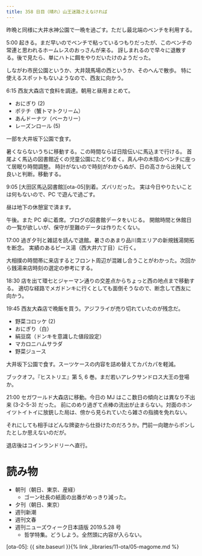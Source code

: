 ```yaml
---
title: 358 日目（晴れ）山王迷路さえなければ
---
```


昨晩と同様に大井水神公園で一晩を過ごす。ただし最北端のベンチを利用する。

5:00 起きる。まだ早いのでベンチで粘っているつもりだったが、このベンチの常連と思われるホームレスのおっさんが来る。
訝しまれるので早々に退散する。後で見たら、単にハトに餌をやりだいたけのようだった。

しながわ市民公園というか、大井競馬場の西というか、そのへんで散歩。
特に使えるスポットもないようなので、西友に向かう。

6:15 西友大森店で食料を調達。朝用と昼用まとめて。
* おにぎり (2)
* ポテチ（蟹トマトクリーム）
* あんドーナツ（ベーカリー）
* レーズンロール (5)

一部を大井坂下公園で食す。

暑くならないうちに移動する。この時間ならば日陰伝いに馬込まで行ける。
首尾よく馬込の図書館近くの児童公園にたどり着く。真ん中の木陰のベンチに座って居眠り時間調整。
時計がないので時刻がわからぬが、日の高さから出発して良いと判断。移動する。

9:05 [大田区馬込図書館][ota-05]到着。ズバリだった。
実は今日やりたいことは何もないので、PC で遊んで過ごす。

昼は地下の休憩室で済ます。

午後。また PC 卓に着席。ブログの図書館データをいじる。
開館時間と休館日の一覧が欲しいが、保守が至難のデータは作りたくない。

17:00 過ぎ夕刊と雑誌を読んで退館。暑さのあまり品川南エリアの新規銭湯開拓を断念。
実績のあるピース湯（西大井六丁目）に行く。

大相撲の時間帯に来店するとフロント周辺が混雑し合うことがわかった。次回から銭湯来店時刻の選定の参考にする。

18:30 店を出て環七とジャーマン通りの交差点からちょっと西の地点まで移動する。
適切な経路でメガドンキに行くとしても面倒そうなので、断念して西友に向かう。

19:45 西友大森店で晩飯を買う。アジフライが売り切れていたのが残念だ。
* 野菜コロッケ (2)
* おにぎり（白）
* 絹豆腐（ドンキを意識した値段設定）
* マカロニハムサラダ
* 野菜ジュース

大井坂下公園で食す。スーツケースの内容を詰め替えてカパカパを軽減。

ブックオフ。『ヒストリエ』第 5, 6 巻。まだ若いアレクサンドロス大王の登場か。

21:00 セガワールド大森店に移動。今日の MJ はここ数日の傾向とは異なり不出来 (3-2-5-3) だった。
前にのめり過ぎて点棒の流出が止まらない。対面のホンイツトイトイに放銃した局は、傍から見られていたら雑さの指摘を免れない。

それにしても相手はどんな牌姿から仕掛けたのだろうか。門前一向聴からポンしたとしか思えないのだが。

退店後はコインランドリーへ直行。

# 読み物

* 朝刊（朝日、東京、産経）
  * ゴーン社長の紙面の出番がめっきり減った。
* 夕刊（朝日、東京）
* 週刊新潮
* 週刊文春
* 週刊ニューズウィーク日本語版 2019.5.28 号
  * 哲学特集。どうしよう。全然頭に内容が入らない。

[ota-05]: {{ site.baseurl }}{% link _libraries/11-ota/05-magome.md %}

